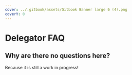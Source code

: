 ```yaml
---
cover: ../.gitbook/assets/Gitbook Banner large 6 (4).png
coverY: 0
---
```


# Delegator FAQ

## Why are there no questions here?

Because it is still a work in progress!
